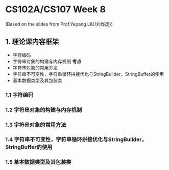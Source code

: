 # CS102A/CS107 Week 8
(Based on the slides from Prof.Yepang LIU(刘烨庞))        

## 1. 理论课内容框架
- 字符编码
- 字符串对象的构建与内存机制 **考点**
- 字符串对象的常用方法
- 字符串不可变性，字符串循环拼接优化与StringBuilder，StringBuffer的使用
- 基本数据类型及其包装类

### 1.1 字符编码
### 1.2 字符串对象的构建与内存机制
### 1.3 字符串对象的常用方法
### 1.4 字符串不可变性，字符串循环拼接优化与StringBuilder，StringBuffer的使用
### 1.5 基本数据类型及其包装类
